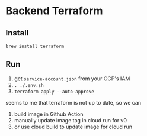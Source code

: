 # Backend Terraform

## Install

`brew install terraform`

## Run

1. get `service-account.json` from your GCP's IAM
2. `. ./.env.sh`
3. `terraform apply --auto-approve`

seems to me that terraform is not up to date, so we can
1. build image in Github Action
2. manually update image tag in cloud run for v0
3. or use cloud build to update image for cloud run